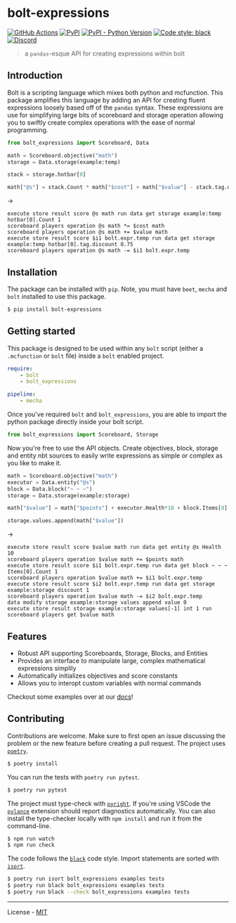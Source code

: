 # bolt-expressions

[![GitHub Actions](https://github.com/rx-modules/bolt-expressions/workflows/CI/badge.svg)](https://github.com/rx-modules/bolt-expressions/actions)
[![PyPI](https://img.shields.io/pypi/v/bolt-expressions.svg)](https://pypi.org/project/bolt-expressions/)
[![PyPI - Python Version](https://img.shields.io/pypi/pyversions/bolt-expressions.svg)](https://pypi.org/project/bolt-expressions/)
[![Code style: black](https://img.shields.io/badge/code%20style-black-000000.svg)](https://github.com/ambv/black)
[![Discord](https://img.shields.io/discord/900530660677156924?color=7289DA&label=discord&logo=discord&logoColor=fff)](https://discord.gg/98MdSGMm8j)

> a `pandas`-esque API for creating expressions within bolt

## Introduction

Bolt is a scripting language which mixes both python and mcfunction. This package amplifies this language by adding an API for creating fluent expressions loosely based off of the `pandas` syntax. These expressions are use for simplifying large bits of scoreboard and storage operation allowing you to swiftly create complex operations with the ease of normal programming.

```py
from bolt_expressions import Scoreboard, Data

math = Scoreboard.objective("math")
storage = Data.storage(example:temp)

stack = storage.hotbar[0]

math["@s"] = stack.Count * math["$cost"] + math["$value"] - stack.tag.discount * 0.75
```
->
```mcfunction
execute store result score @s math run data get storage example:temp hotbar[0].Count 1
scoreboard players operation @s math *= $cost math
scoreboard players operation @s math += $value math
execute store result score $i1 bolt.expr.temp run data get storage example:temp hotbar[0].tag.discount 0.75
scoreboard players operation @s math -= $i1 bolt.expr.temp
```

## Installation

The package can be installed with `pip`. Note, you must have `beet`, `mecha` and `bolt` installed to use this package.

```bash
$ pip install bolt-expressions
```

## Getting started

This package is designed to be used within any `bolt` script (either a `.mcfunction` or `bolt` file) inside a `bolt` enabled project. 

```yaml
require:
    - bolt
    - bolt_expressions

pipeline:
    - mecha
```

Once you've required `bolt` and `bolt_expressions`, you are able to import the python package directly inside your bolt script.

```py
from bolt_expressions import Scoreboard, Storage
```
Now you're free to use the API objects. Create objectives, block, storage and entity nbt sources to easily write expressions as simple or complex as you like to make it.

```py
math = Scoreboard.objective("math")
executor = Data.entity("@s")
block = Data.block("~ ~ ~")
storage = Data.storage(example:storage)

math["$value"] = math["$points"] + executor.Health*10 + block.Items[0].Count - storage.discount

storage.values.append(math["$value"])
```
->
```mcfunction
execute store result score $value math run data get entity @s Health 10
scoreboard players operation $value math += $points math
execute store result score $i1 bolt.expr.temp run data get block ~ ~ ~ Items[0].Count 1
scoreboard players operation $value math += $i1 bolt.expr.temp
execute store result score $i2 bolt.expr.temp run data get storage example:storage discount 1
scoreboard players operation $value math -= $i2 bolt.expr.temp
data modify storage example:storage values append value 0
execute store result storage example:storage values[-1] int 1 run scoreboard players get $value math
```

## Features

- Robust API supporting Scoreboards, Storage, Blocks, and Entities
- Provides an interface to manipulate large, complex mathematical expressions simplily
- Automatically initializes objectives and score constants
- Allows you to interopt custom variables with normal commands

Checkout some examples over at our [docs](https://rx-modules.github.io/bolt-expressions/)!

## Contributing

Contributions are welcome. Make sure to first open an issue discussing the problem or the new feature before creating a pull request. The project uses [`poetry`](https://python-poetry.org).

```bash
$ poetry install
```

You can run the tests with `poetry run pytest`.

```bash
$ poetry run pytest
```

The project must type-check with [`pyright`](https://github.com/microsoft/pyright). If you're using VSCode the [`pylance`](https://marketplace.visualstudio.com/items?itemName=ms-python.vscode-pylance) extension should report diagnostics automatically. You can also install the type-checker locally with `npm install` and run it from the command-line.

```bash
$ npm run watch
$ npm run check
```

The code follows the [`black`](https://github.com/psf/black) code style. Import statements are sorted with [`isort`](https://pycqa.github.io/isort/).

```bash
$ poetry run isort bolt_expressions examples tests
$ poetry run black bolt_expressions examples tests
$ poetry run black --check bolt_expressions examples tests
```

---

License - [MIT](https://github.com/rx-modules/bolt-expressions/blob/main/LICENSE)
